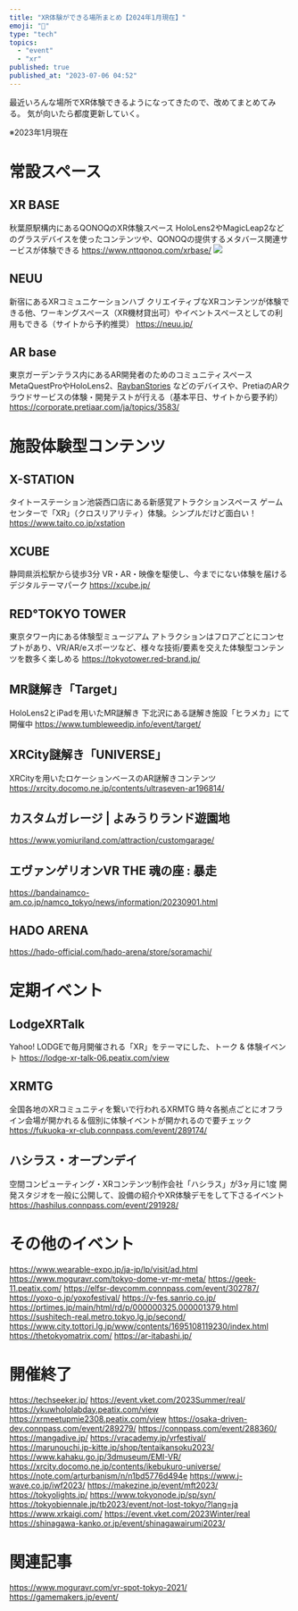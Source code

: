 ```yaml
---
title: "XR体験ができる場所まとめ【2024年1月現在】"
emoji: "🦔"
type: "tech"
topics:
  - "event"
  - "xr"
published: true
published_at: "2023-07-06 04:52"
---
```


最近いろんな場所でXR体験できるようになってきたので、改めてまとめてみる。
気が向いたら都度更新していく。

※2023年1月現在

# 常設スペース
## XR BASE
秋葉原駅構内にあるQONOQのXR体験スペース
HoloLens2やMagicLeap2などのグラスデバイスを使ったコンテンツや、QONOQの提供するメタバース関連サービスが体験できる
https://www.nttqonoq.com/xrbase/
![](https://storage.googleapis.com/zenn-user-upload/62104f52304f-20230706.png)
## NEUU
新宿にあるXRコミュニケーションハブ
クリエイティブなXRコンテンツが体験できる他、ワーキングスペース（XR機材貸出可）やイベントスペースとしての利用もできる（サイトから予約推奨）
https://neuu.jp/
## AR base
東京ガーデンテラス内にあるAR開発者のためのコミュニティスペース
MetaQuestProやHoloLens2、[RaybanStories](https://www.meta.com/jp/glasses/) などのデバイスや、PretiaのARクラウドサービスの体験・開発テストが行える（基本平日、サイトから要予約）
https://corporate.pretiaar.com/ja/topics/3583/

# 施設体験型コンテンツ
## X-STATION
タイトーステーション池袋西口店にある新感覚アトラクションスペース
ゲームセンターで「XR」（クロスリアリティ）体験。シンプルだけど面白い！
https://www.taito.co.jp/xstation
## XCUBE
静岡県浜松駅から徒歩3分
VR・AR・映像を駆使し、今までにない体験を届けるデジタルテーマパーク
https://xcube.jp/
## RED°TOKYO TOWER
東京タワー内にある体験型ミュージアム
アトラクションはフロアごとにコンセプトがあり、VR/AR/eスポーツなど、様々な技術/要素を交えた体験型コンテンツを数多く楽しめる
https://tokyotower.red-brand.jp/
## MR謎解き「Target」
HoloLens2とiPadを用いたMR謎解き
下北沢にある謎解き施設「ヒラメカ」にて開催中
https://www.tumbleweedjp.info/event/target/
## XRCity謎解き「UNIVERSE」
XRCityを用いたロケーションベースのAR謎解きコンテンツ
https://xrcity.docomo.ne.jp/contents/ultraseven-ar196814/
## カスタムガレージ | よみうりランド遊園地
https://www.yomiuriland.com/attraction/customgarage/
## エヴァンゲリオンVR THE 魂の座 : 暴走
https://bandainamco-am.co.jp/namco_tokyo/news/information/20230901.html
## HADO ARENA
https://hado-official.com/hado-arena/store/soramachi/

# 定期イベント
## LodgeXRTalk
Yahoo! LODGEで毎月開催される「XR」をテーマにした、トーク & 体験イベント
https://lodge-xr-talk-06.peatix.com/view
## XRMTG
全国各地のXRコミュニティを繋いで行われるXRMTG
時々各拠点ごとにオフライン会場が開かれる＆個別に体験イベントが開かれるので要チェック
https://fukuoka-xr-club.connpass.com/event/289174/
## ハシラス・オープンデイ
空間コンピューティング・XRコンテンツ制作会社「ハシラス」が3ヶ月に1度
開発スタジオを一般に公開して、設備の紹介やXR体験デモをして下さるイベント
https://hashilus.connpass.com/event/291928/

# その他のイベント
https://www.wearable-expo.jp/ja-jp/lp/visit/ad.html
https://www.moguravr.com/tokyo-dome-vr-mr-meta/
https://geek-11.peatix.com/
https://elfsr-devcomm.connpass.com/event/302787/
https://yoxo-o.jp/yoxofestival/
https://v-fes.sanrio.co.jp/
https://prtimes.jp/main/html/rd/p/000000325.000001379.html
https://sushitech-real.metro.tokyo.lg.jp/second/
https://www.city.tottori.lg.jp/www/contents/1695108119230/index.html
https://thetokyomatrix.com/
https://ar-itabashi.jp/

# 開催終了
https://techseeker.jp/
https://event.vket.com/2023Summer/real/
https://ykuwhololabday.peatix.com/view
https://xrmeetupmie2308.peatix.com/view
https://osaka-driven-dev.connpass.com/event/289279/
https://connpass.com/event/288360/
https://mangadive.jp/
https://vracademy.jp/vrfestival/
https://marunouchi.jp-kitte.jp/shop/tentaikansoku2023/
https://www.kahaku.go.jp/3dmuseum/EMI-VR/
https://xrcity.docomo.ne.jp/contents/ikebukuro-universe/
https://note.com/arturbanism/n/n1bd5776d494e
https://www.j-wave.co.jp/iwf2023/
https://makezine.jp/event/mft2023/
https://tokyolights.jp/
https://www.tokyonode.jp/sp/syn/
https://tokyobiennale.jp/tb2023/event/not-lost-tokyo/?lang=ja
https://www.xrkaigi.com/
https://event.vket.com/2023Winter/real
https://shinagawa-kanko.or.jp/event/shinagawairumi2023/

# 関連記事
https://www.moguravr.com/vr-spot-tokyo-2021/
https://gamemakers.jp/event/